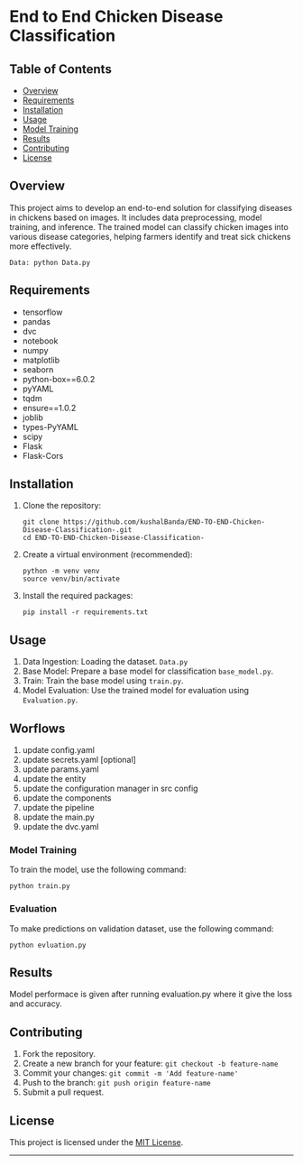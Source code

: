 # End to End Chicken Disease Classification

## Table of Contents
- [Overview](#overview)
- [Requirements](#requirements)
- [Installation](#installation)
- [Usage](#usage)
- [Model Training](#model-training)
- [Results](#results)
- [Contributing](#contributing)
- [License](#license)

## Overview
This project aims to develop an end-to-end solution for classifying diseases in chickens based on images. It includes data preprocessing, model training, and inference. The trained model can classify chicken images into various disease categories, helping farmers identify and treat sick chickens more effectively.
```
Data: python Data.py
```

## Requirements
- tensorflow
-  pandas 
-  dvc
-  notebook
-  numpy
-  matplotlib
-  seaborn
-  python-box==6.0.2
-  pyYAML
-  tqdm
-  ensure==1.0.2
-  joblib
-  types-PyYAML
-  scipy
-  Flask
-  Flask-Cors

## Installation
1. Clone the repository:
   ```
   git clone https://github.com/kushalBanda/END-TO-END-Chicken-Disease-Classification-.git
   cd END-TO-END-Chicken-Disease-Classification-
   ```

2. Create a virtual environment (recommended):
   ```
   python -m venv venv
   source venv/bin/activate
   ```

3. Install the required packages:
   ```
   pip install -r requirements.txt
   ```

## Usage
1. Data Ingestion: Loading the dataset. `Data.py`
2. Base Model: Prepare a base model for classification `base_model.py`.
3. Train: Train the base model using `train.py`.
4. Model Evaluation: Use the trained model for evaluation using `Evaluation.py`.


## Worflows
1. update config.yaml
2. update secrets.yaml [optional]
3. update params.yaml
4. update the entity
5. update the configuration manager in src config
6. update the components
7. update the pipeline
8. update the main.py
9. update the dvc.yaml
   

### Model Training
To train the model, use the following command:
```
python train.py 
```

### Evaluation
To make predictions on validation dataset, use the following command:
```
python evluation.py
```

## Results
Model performace is given after running evaluation.py where it give the loss and accuracy.

## Contributing
1. Fork the repository.
2. Create a new branch for your feature: `git checkout -b feature-name`
3. Commit your changes: `git commit -m 'Add feature-name'`
4. Push to the branch: `git push origin feature-name`
5. Submit a pull request.

## License
This project is licensed under the [MIT License](LICENSE).

---
